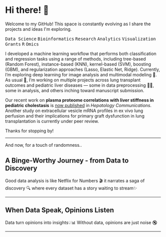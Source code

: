 <!-- markdownlint-disable MD033 -->
# Hi there! 👋

Welcome to my GitHub! This space is constantly evolving as I share the projects and ideas I'm exploring.

<kbd>Data Science</kbd> <kbd>Bioinformatics</kbd> <kbd>Research</kbd> <kbd>Analytics</kbd> <kbd>Visualization</kbd> <kbd>Grants</kbd> <kbd>R</kbd> <kbd>Omics</kbd> 

I developed a machine learning workflow that performs both classification and regression tasks using a range of methods, including tree-based (Random Forest), instance-based (KNN), kernel-based (SVM), boosting (GBM), and regularization approaches (Lasso, Elastic Net, Ridge). Currently, I’m exploring deep learning for image analysis and multimodal modeling 🤔. As usual 🤷, I’m working on multiple projects across lung transplant outcomes and pediatric liver diseases — some in data preprocessing 🙇‍♀️, some in analysis, and others inching toward manuscript submission.

Our recent work on **plasma proteome correlations with liver stiffness in pediatric cholestasis** is [now published](https://pubmed.ncbi.nlm.nih.gov/41021277/) in *Hepatology Communications*. Another study on extracellular vesicle mRNA profiles in ex vivo lung perfusion and their implications for primary graft dysfunction in lung transplantation is currently under peer review.
  
Thanks for stopping by!  

---  
And now, for a touch of randomness..

## A Binge-Worthy Journey - from Data to Discovery

Good data analysis is like Netflix for Numbers 🎬 it narrates a saga of discovery 🔍 where every dataset has a story waiting to stream✨

---  

## When Data Speak, Opinions Listen

Data turn opinions into insights💡📊 Without data, opinions are just noise 🔇

---  

